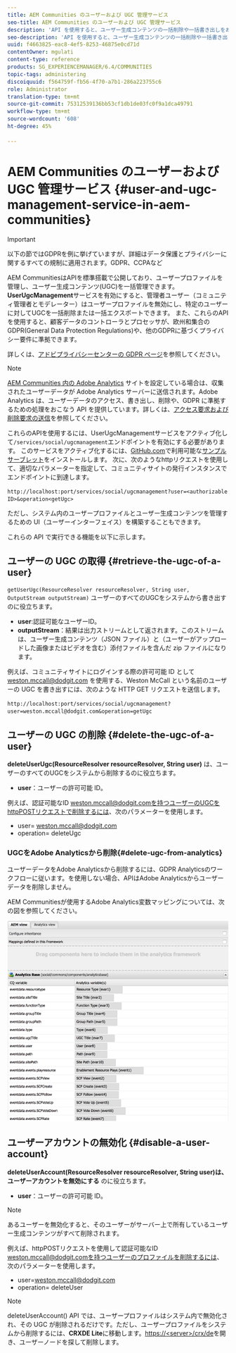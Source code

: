 ```yaml
---
title: AEM Communities のユーザーおよび UGC 管理サービス
seo-title: AEM Communities のユーザーおよび UGC 管理サービス
description: 'API を使用すると、ユーザー生成コンテンツの一括削除や一括書き出しをおこなったり、ユーザーアカウントを無効化したりできます。 '
seo-description: 'API を使用すると、ユーザー生成コンテンツの一括削除や一括書き出しをおこなったり、ユーザーアカウントを無効化したりできます。 '
uuid: f4663825-eac8-4ef5-8253-46875e0cd71d
contentOwner: mgulati
content-type: reference
products: SG_EXPERIENCEMANAGER/6.4/COMMUNITIES
topic-tags: administering
discoiquuid: f564759f-fb56-4f70-a7b1-286a223755c6
role: Administrator
translation-type: tm+mt
source-git-commit: 75312539136bb53cf1db1de03fc0f9a1dca49791
workflow-type: tm+mt
source-wordcount: '608'
ht-degree: 45%

---
```



# AEM Communities のユーザーおよび UGC 管理サービス {#user-and-ugc-management-service-in-aem-communities}

>[!IMPORTANT]
>
>以下の節ではGDPRを例に挙げていますが、詳細はデータ保護とプライバシーに関するすべての規制に適用されます。GDPR、CCPAなど

AEM CommunitiesはAPIを標準搭載で公開しており、ユーザープロファイルを管理し、ユーザー生成コンテンツ(UGC)を一括管理できます。 **UserUgcManagement**&#x200B;サービスを有効にすると、管理者ユーザー（コミュニティ管理者とモデレーター）はユーザープロファイルを無効にし、特定のユーザーに対してUGCを一括削除または一括エクスポートできます。 また、これらのAPIを使用すると、顧客データのコントローラとプロセッサが、欧州和集合のGDPR(General Data Protection Regulations)や、他のGDPRに基づくプライバシー要件に準拠できます。

詳しくは、[アドビプライバシーセンターの GDPR ページ](https://www.adobe.com/jp/privacy/general-data-protection-regulation.html)を参照してください。

>[!NOTE]
>
>[AEM Communities 内の Adobe Analytics](analytics.md) サイトを設定している場合は、収集されたユーザーデータが Adobe Analytics サーバーに送信されます。Adobe Analytics は、ユーザーデータのアクセス、書き出し、削除や、GDPR に準拠するための処理をおこなう API を提供しています。詳しくは、[アクセス要求および削除要求の送信](https://docs.adobe.com/content/help/en/analytics/admin/data-governance/gdpr-submit-access-delete.html)を参照してください。

これらのAPIを使用するには、UserUgcManagementサービスをアクティブ化して`/services/social/ugcmanagement`エンドポイントを有効にする必要があります。 このサービスをアクティブ化するには、[GitHub.com](https://github.com/Adobe-Marketing-Cloud/aem-communities-ugc-migration/tree/main/bundles/communities-ugc-management-servlet)で利用可能な[サンプルサーブレット](https://github.com/Adobe-Marketing-Cloud/aem-communities-ugc-migration/tree/main/bundles/communities-ugc-management-servlet)をインストールします。 次に、次のようなhttpリクエストを使用して、適切なパラメーターを指定して、コミュニティサイトの発行インスタンスでエンドポイントに到達します。

`http://localhost:port/services/social/ugcmanagement?user=<authorizable ID>&operation<getUgc>`

ただし、システム内のユーザープロファイルとユーザー生成コンテンツを管理するための UI（ユーザーインターフェイス）を構築することもできます。

これらの API で実行できる機能を以下に示します。

## ユーザーの UGC の取得  {#retrieve-the-ugc-of-a-user}

`getUserUgc(ResourceResolver resourceResolver, String user, OutputStream outputStream)` ユーザーのすべてのUGCをシステムから書き出すのに役立ちます。

* **user**:認証可能なユーザーID。
* **outputStream**：結果は出力ストリームとして返されます。このストリームは、ユーザー生成コンテンツ（JSON ファイル）と（ユーザーがアップロードした画像またはビデオを含む）添付ファイルを含んだ zip ファイルになります。

例えば、コミュニティサイトにログインする際の許可可能 ID として weston.mccall@dodgit.com を使用する、Weston McCall という名前のユーザーの UGC を書き出すには、次のような HTTP GET リクエストを送信します。

`http://localhost:port/services/social/ugcmanagement?user=weston.mccall@dodgit.com&operation=getUgc`

## ユーザーの UGC の削除 {#delete-the-ugc-of-a-user}

**deleteUserUgc(ResourceResolver resourceResolver, String user)** は、ユーザーのすべてのUGCをシステムから削除するのに役立ちます。

* **user**：ユーザーの許可可能 ID。

例えば、認証可能なID weston.mccall@dodgit.comを持つユーザーのUGCをhttpPOSTリクエストで削除するには、次のパラメーターを使用します。

* user= weston.mccall@dodgit.com
* operation= deleteUgc

### UGCをAdobe Analyticsから削除{#delete-ugc-from-analytics}

ユーザーデータをAdobe Analyticsから削除するには、GDPR Analyticsのワークフローに従います。を使用しない場合、APIはAdobe Analyticsからユーザーデータを削除しません。

AEM Communitiesが使用するAdobe Analytics変数マッピングについては、次の図を参照してください。

![AEM communitiesのAdobe Analytics変数マッピング](assets/Analytics-Communities-Mapping.png)

## ユーザーアカウントの無効化 {#disable-a-user-account}

**deleteUserAccount(ResourceResolver resourceResolver, String user)は、ユーザーアカウントを無効にする** のに役立ちます。

* **user**：ユーザーの許可可能 ID。

>[!NOTE]
>
>あるユーザーを無効化すると、そのユーザーがサーバー上で所有しているユーザー生成コンテンツがすべて削除されます。

例えば、httpPOSTリクエストを使用して認証可能なID weston.mccall@dodgit.comを持つユーザーのプロファイルを削除するには、次のパラメーターを使用します。

* user=weston.mccall@dodgit.com
* operation= deleteUser

>[!NOTE]
>
>deleteUserAccount() API では、ユーザープロファイルはシステム内で無効化され、その UGC が削除されるだけです。ただし、ユーザープロファイルをシステムから削除するには、**CRXDE Lite**&#x200B;に移動します。[https://&lt;server>/crx/de](http://localhost:4502/crx/de)を開き、ユーザーノードを探して削除します。
